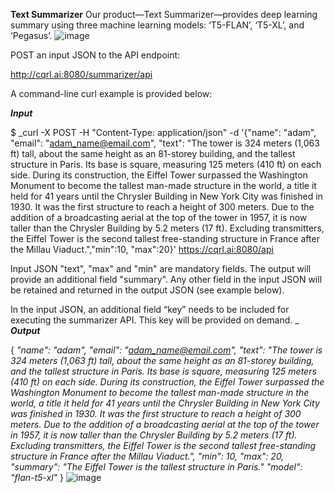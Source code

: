 **Text Summarizer**
Our product—Text Summarizer—provides deep learning summary using three machine learning models: ‘T5-FLAN’, ‘T5-XL’, and ‘Pegasus’.
![image](https://user-images.githubusercontent.com/88929533/204211039-2a54cc7b-8cb5-4588-9246-48ed4764d2b3.png)

POST an input JSON to the API endpoint:

http://cqrl.ai:8080/summarizer/api

A command-line curl example is provided below:

**_Input_**

$ _curl -X POST -H "Content-Type: application/json" -d '{"name": "adam", "email": "adam_name@email.com", "text": "The tower is 324 meters (1,063 ft) tall, about the same height as an 81-storey building, and the tallest structure in Paris. Its base is square, measuring 125 meters (410 ft) on each side. During its construction, the Eiffel Tower surpassed the Washington Monument to become the tallest man-made structure in the world, a title it held for 41 years until the Chrysler Building in New York City was finished in 1930. It was the first structure to reach a height of 300 meters. Due to the addition of a broadcasting aerial at the top of the tower in 1957, it is now taller than the Chrysler Building by 5.2 meters (17 ft). Excluding transmitters, the Eiffel Tower is the second tallest free-standing structure in France after the Millau Viaduct.","min":10, "max":20}' https://cqrl.ai:8080/api

Input JSON "text", "max" and "min" are mandatory fields. 
The output will provide an additional field "summary". Any other field in the input JSON will be retained and returned in the output JSON (see example below).

In the input JSON, an additional field “key” needs to be included for executing the summarizer API. This key will be provided on demand.
_
**_Output_**

{
  _"name": "adam",
  "email": "adam_name@email.com",
  "text": "The tower is 324 meters (1,063 ft) tall, about the same height as an 81-storey building, and the tallest structure in Paris. Its base is square, measuring 125 meters (410 ft) on each side. During its construction, the Eiffel Tower surpassed the Washington Monument to become the tallest man-made structure in the world, a title it held for 41 years until the Chrysler Building in New York City was finished in 1930. It was the first structure to reach a height of 300 meters. Due to the addition of a broadcasting aerial at the top of the tower in 1957, it is now taller than the Chrysler Building by 5.2 meters (17 ft). Excluding transmitters, the Eiffel Tower is the second tallest free-standing structure in France after the Millau Viaduct.",
  "min": 10,
  "max": 20,
  "summary": "The Eiffel Tower is the tallest structure in Paris."
  "model": "flan-t5-xl"_
}
![image](https://user-images.githubusercontent.com/88929533/204211158-d6c59647-bb91-41e0-8617-d355a4e4a65f.png)
